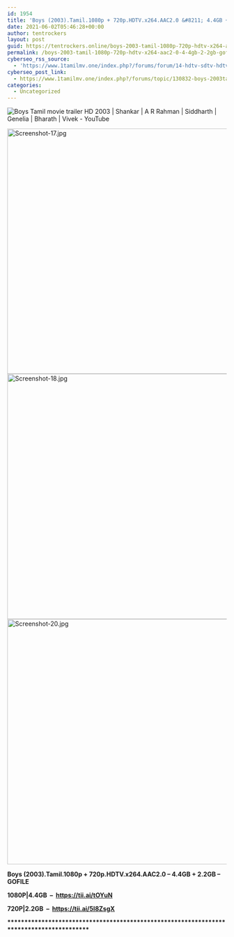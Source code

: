 ```yaml
---
id: 1954
title: 'Boys (2003).Tamil.1080p + 720p.HDTV.x264.AAC2.0 &#8211; 4.4GB + 2.2GB &#8211; GOFILE'
date: 2021-06-02T05:46:28+00:00
author: tentrockers
layout: post
guid: https://tentrockers.online/boys-2003-tamil-1080p-720p-hdtv-x264-aac2-0-4-4gb-2-2gb-gofile/
permalink: /boys-2003-tamil-1080p-720p-hdtv-x264-aac2-0-4-4gb-2-2gb-gofile/
cyberseo_rss_source:
  - 'https://www.1tamilmv.one/index.php?/forums/forum/14-hdtv-sdtv-hdtv-rips.xml&page=1'
cyberseo_post_link:
  - https://www.1tamilmv.one/index.php?/forums/topic/130832-boys-2003tamil1080p-720phdtvx264aac20-44gb-22gb-gofile/
categories:
  - Uncategorized
---
```

![Boys Tamil movie trailer HD 2003 | Shankar | A R Rahman | Siddharth | Genelia | Bharath | Vivek - YouTube](https://i.ytimg.com/vi/1YVleUlwxNg/maxresdefault.jpg) 

<img loading="lazy" alt="Screenshot-17.jpg" class="ipsImage" height="562" src="https://i.ibb.co/gTWY02P/Screenshot-17.jpg" width="1000" />  
<img loading="lazy" alt="Screenshot-18.jpg" class="ipsImage" height="562" src="https://i.ibb.co/hVDNs58/Screenshot-18.jpg" width="1000" />  
<img loading="lazy" alt="Screenshot-20.jpg" class="ipsImage" height="562" src="https://i.ibb.co/9tTtPwf/Screenshot-20.jpg" width="1000" /> 

<span><span><strong>Boys (2003).Tamil.1080p + 720p.HDTV.x264.AAC2.0 &#8211; 4.4GB + 2.2GB &#8211; GOFILE</strong></span></span> 

<span><span><strong>1080P|4.4GB&nbsp; &#8211;&nbsp;&nbsp;</strong></span></span><span><strong><a href="https://tii.ai/tOYuN" rel="external nofollow"><span>https://tii.ai/tOYuN</span></a></strong></span> 

<span><span><strong>720P|2.2GB&nbsp; &#8211;&nbsp;&nbsp;</strong></span></span><span><strong><a href="https://tii.ai/5I8ZsgX" rel="external nofollow"><span>https://tii.ai/5I8ZsgX</span></a></strong></span> 

**<span><span>****************************************************************************************</span></span>**